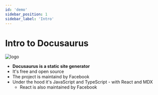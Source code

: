 ```yaml
---
id: 'demo'
sidebar_position: 1
sidebar_label: 'Intro'
---
```

# Intro to Docusaurus

![logo](/img/docusaurus.png)

* **Docusaurus is a static site generator** 
* It's free and open source
* The project is maintaind by Facebook 
* Under the hood it's JavaScript and TypeScript -  with React and MDX 
   * React is also maintained by Facebook


